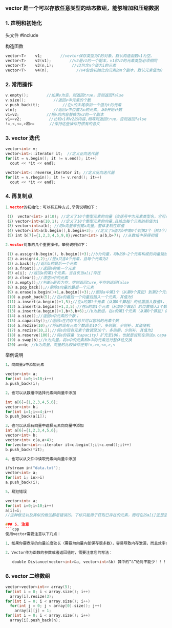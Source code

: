 ### vector 是一个可以存放任意类型的动态数组，能够增加和压缩数据

### 1. 声明和初始化
头文件 #include <vector>

构造函数
```cpp
vector<T>    v1;        //vevtor保存类型为T的对象。默认构造函数v1为空。
vector<T>    v2(v1);        //v2是v1的一个副本，v1和v2的元素类型必须相同
vector<T>    v3(n,i);        //v3包含n个值为i的元素
vector<T>    v4(n);            //v4包含初始化的元素的n个副本，默认元素值为0
```

### 2. 常用操作
```cpp
v.empty();        //如果v为空，则返回true，否则返回false
v.size();            //返回v中元素的个数
v.push_back(t);          //在v的末尾添加一个值为t的元素
v[n];                //返回v中位置为n的元素，从0开始计数
v1=v2;            //把v的内容替换为v2的一个副本
v1==v2;            //比较v1和v2的内容,相等则返回true，否则返回false
!=,<,<=,>和>=　　　　//保持这些操作符惯有的含义
```
### 3. vector 迭代

```cpp
vector<int> v;
vector<int>::iterator it;  //定义正向迭代器
for(it = v.begin(); it != v.end(); it++)
  cout << *it << endl;

vector<int>::reverse_iterator it; //定义反向迭代器
for(it = v.rbegin(); it != v.rend(); it++)
  cout << *it << endl;
```
### 4. 再复制点
```cpp
1.vector的初始化：可以有五种方式,举例说明如下：

（1） vector<int> a(10); //定义了10个整型元素的向量（尖括号中为元素类型名，它可以是任何合法的数据类型），但没有给出初值，其值是不确定的。
（2）vector<int>a(10,1); //定义了10个整型元素的向量,且给出每个元素的初值为1
（3）vector<int>a(b); //用b向量来创建a向量，整体复制性赋值
（4）vector<int>a(b.begin(),b.begin+3); //定义了a值为b中第0个到第2个（共3个）元素
（5）int b[7]={1,2,3,4,5,9,8};vector<int> a(b,b+7); //从数组中获得初值

2.vector对象的几个重要操作，举例说明如下：

（1）a.assign(b.begin(), b.begin()+3);//b为向量，将b的0~2个元素构成的向量赋给a
（2）a.assign(4,2);//是a只含4个元素，且每个元素为2
（3）a.back();//返回a的最后一个元素
（4）a.front();//返回a的第一个元素
（5）a[i]; //返回a的第i个元素，当且仅当a[i]存在
（6）a.clear();//清空a中的元素
（7）a.empty();//判断a是否为空，空则返回ture,不空则返回false
（8）a.pop_back();//删除a向量的最后一个元素
（9）a.erase(a.begin()+1,a.begin()+3);//删除a中第1个（从第0个算起）到第2个元素，也就是说删除的元素从a.begin()+1算起（包括它）一直到a.begin()+3（不包括它）
（10）a.push_back(5);//在a的最后一个向量后插入一个元素，其值为5
（11）a.insert(a.begin()+1,5);//在a的第1个元素（从第0个算起）的位置插入数值5，如a为1,2,3,4，插入元素后为1,5,2,3,4
（12）a.insert(a.begin()+1,3,5);//在a的第1个元素（从第0个算起）的位置插入3个数，其值都为5
（13）a.insert(a.begin()+1,b+3,b+6);//b为数组，在a的第1个元素（从第0个算起）的位置插入b的第3个元素到第5个元素（不包括b+6），如b为1,2,3,4,5,9,8，插入元素后为1,4,5,9,2,3,4,5,9,8
（14）a.size();//返回a中元素的个数；
（15）a.capacity();//返回a在内存中总共可以容纳的元素个数
（16）a.rezize(10);//将a的现有元素个数调至10个，多则删，少则补，其值随机
（17）a.rezize(10,2);//将a的现有元素个数调至10个，多则删，少则补，其值为2
（18）a.reserve(100);//将a的容量（capacity）扩充至100，也就是说现在测试a.capacity();的时候返回值是100.这种操作只有在需要给a添加大量数据的时候才 显得有意义，因为这将避免内存多次容量扩充操作（当a的容量不足时电脑会自动扩容，当然这必然降低性能） 
（19）a.swap(b);//b为向量，将a中的元素和b中的元素进行整体性交换
（20）a==b; //b为向量，向量的比较操作还有!=,>=,<=,>,<
```
举例说明
```cpp
1、向向量a中添加元素

vector<int> a;
for(int i=0;i<10;i++)
a.push_back(i);
```
```cpp
2、也可以从数组中选择元素向向量中添加

int a[6]={1,2,3,4,5,6};
vector<int> b；
for(int i=1;i<=4;i++)
b.push_back(a[i]);
```
```cpp
3、也可以从现有向量中选择元素向向量中添加
int a[6]={1,2,3,4,5,6};
vector<int> b;
vector<int> c(a,a+4);
for(vector<int>::iterator it=c.begin();it<c.end();it++)
b.push_back(*it);
```
```cpp
4、也可以从文件中读取元素向向量中添加

ifstream in("data.txt");
vector<int> a;
for(int i; in>>i)
a.push_back(i);
```
```cpp
5、易犯错误

vector<int> a;
for(int i=0;i<10;i++)
a[i]=i;
//这种做法以及类似的做法都是错误的。下标只能用于获取已存在的元素，而现在的a[i]还是空的对象
```
```cpp
### 5. 注意
```cpp
使用vector需要注意以下几点：

1、如果你要表示的向量长度较长（需要为向量内部保存很多数），容易导致内存泄漏，而且效率会很低；

2、Vector作为函数的参数或者返回值时，需要注意它的写法：

   double Distance(vector<int>&a, vector<int>&b) 其中的“&”绝对不能少！！！
```
### 6. vector 二维数组
```cpp
vector<vector<int>> array(5);
for(int i = 0; i < array.size(); i++)
  array[i].resize(3);
for(int i = 0; i < array.size(); i++)
  for(int j = 0; j < array[0].size(); j++)
    array[i][j] = 1;
for(int i = 0; i < array.size(); i++)
  array[i[.push_back(n);
  ```
